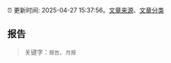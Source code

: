 :alarm_clock: 更新时间: 2025-04-27 15:37:56。[文章来源](/README.md)、[文章分类](/TAGS.md)

## 报告


> 关键字：`报告`、`月报`



